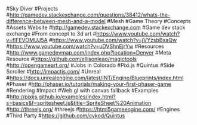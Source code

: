 #Sky Diver
#Projects
#http://gamedev.stackexchange.com/questions/38412/whats-the-difference-between-mesh-and-a-model
#Mesh
#Game Theory
#Concepts
#Assets Website
#http://gamedev.stackexchange.com
#Game dev stack exchange
#From concept to 3d art
#https://www.youtube.com/watch?v=flFEVOMUJ5A
#https://www.youtube.com/watch?v=jVYzsbBxaQw
#https://www.youtube.com/watch?v=uDVShnEjrYw
#Resources
#http://www.gamedevmap.com/index.php?location=Denver
#Meta Resource
#https://github.com/ellisonleao/magictools
#http://opengameart.org/
#Jobs in Colorado
#Pixi.js
#Quintus
#Side Scroller
#http://impactjs.com/
#Unreal
#https://docs.unrealengine.com/latest/INT/Engine/Blueprints/index.html
#Phaser
#http://phaser.io/tutorials/making-your-first-phaser-game
#Rendering
#Impact
#Web gl with canvas fallback
#Examples
#http://pixijs.github.io/examples/index.html?s=basics&f=spritesheet.js&title=SpriteSheet%20Animation
#http://threejs.org/
#threejs
#https://html5gameengine.com/
#Engines
#Third Party
#https://github.com/cykod/Quintus
